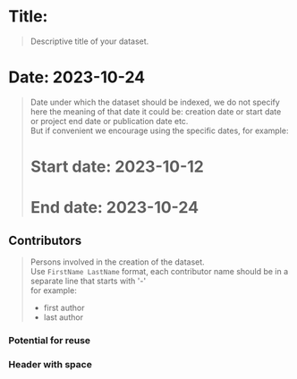 # Title:
> Descriptive title of your dataset.
# Date: 2023-10-24
> Date under which the dataset should be indexed, we do not specify here the meaning of that date
> it could be: creation date or start date or project end date or publication date etc.  
> But if convenient we encourage using the specific dates, for example:  
> # Start date: 2023-10-12  
> # End date: 2023-10-24

## Contributors
> Persons involved in the creation of the dataset.  
> Use `FirstName LastName` format, each contributor name should be in a separate line that starts with '-'  
> for example:  
> - first author
> - last author

### Potential for reuse


### Header with space
